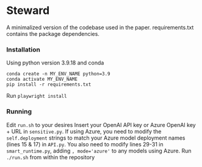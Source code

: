
# Steward
A minimalized version of the codebase used in the paper. requirements.txt contains the package dependencies.

### Installation
Using python version 3.9.18 and conda
```
conda create -n MY_ENV_NAME python=3.9
conda activate MY_ENV_NAME
pip install -r requirements.txt
```
Run `playwright install`

### Running
Edit `run.sh` to your desires
Insert your OpenAI API key or Azure OpenAI key + URL in `sensitive.py`. If using Azure, you need to modify the `self.deployment` strings to match your Azure model deployment names (lines 15 & 17) in `API.py`. You also need to modify lines 29-31 in `smart_runtime.py`, adding `, mode='azure'` to any models using Azure.
Run `./run.sh` from within the repository
